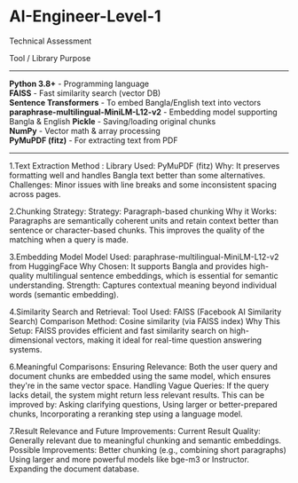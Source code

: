 # AI-Engineer-Level-1
Technical Assessment

 Tool / Library                                Purpose                                     
 --------------------------------------------  ------------------------------------------- 
 **Python 3.8+**               -                Programming language                        
 **FAISS**        -                             Fast similarity search (vector DB)          
 **Sentence Transformers**    -                 To embed Bangla/English text into vectors   
 **paraphrase-multilingual-MiniLM-L12-v2** -    Embedding model supporting Bangla & English 
 **Pickle**                -                    Saving/loading original chunks              
 **NumPy**         -                            Vector math & array processing              
 **PyMuPDF (fitz)**      -                      For extracting text from PDF         

 --------------------------------------------  ------------------------------------------- 

1.Text Extraction Method :
Library Used: PyMuPDF (fitz)
Why: It preserves formatting well and handles Bangla text better than some alternatives.
Challenges: Minor issues with line breaks and some inconsistent spacing across pages.

2.Chunking Strategy:
Strategy: Paragraph-based chunking
Why it Works: Paragraphs are semantically coherent units and retain context better than sentence or character-based chunks. This improves the quality of the matching when a query is made.

3.Embedding Model
Model Used: paraphrase-multilingual-MiniLM-L12-v2 from HuggingFace
Why Chosen: It supports Bangla and provides high-quality multilingual sentence embeddings, which is essential for semantic understanding.
Strength: Captures contextual meaning beyond individual words (semantic embedding).

4.Similarity Search and Retrieval:
Tool Used: FAISS (Facebook AI Similarity Search)
Comparison Method: Cosine similarity (via FAISS index)
Why This Setup: FAISS provides efficient and fast similarity search on high-dimensional vectors, making it ideal for real-time question answering systems.

6.Meaningful Comparisons:
Ensuring Relevance: Both the user query and document chunks are embedded using the same model, which ensures they're in the same vector space.
Handling Vague Queries: If the query lacks detail, the system might return less relevant results. This can be improved by:
Asking clarifying questions, Using larger or better-prepared chunks, Incorporating a reranking step using a language model.

7.Result Relevance and Future Improvements:
Current Result Quality: Generally relevant due to meaningful chunking and semantic embeddings.
Possible Improvements:
Better chunking (e.g., combining short paragraphs)
Using larger and more powerful models like bge-m3 or Instructor.
Expanding the document database.

